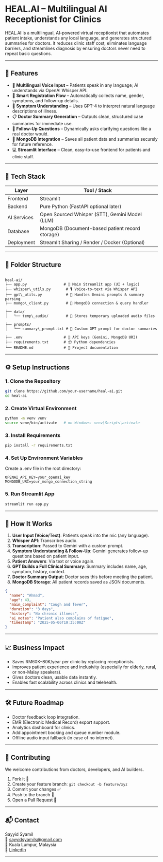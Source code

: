 # HEAL.AI – Multilingual AI Receptionist for Clinics

HEAL.AI is a multilingual, AI-powered virtual receptionist that automates patient intake, understands any local language, and generates structured summaries for doctors. It reduces clinic staff cost, eliminates language barriers, and streamlines diagnosis by ensuring doctors never need to repeat basic questions.

---

## 🚀 Features

- 🎤 **Multilingual Voice Input** – Patients speak in any language; AI understands via OpenAI Whisper API.
- 📝 **Smart Registration Flow** – Automatically collects name, gender, symptoms, and follow-up details.
- 🧠 **Symptom Understanding** – Uses GPT-4 to interpret natural language descriptions of illness.
- 📋 **Doctor Summary Generation** – Outputs clean, structured case summaries for immediate use.
- 🔁 **Follow-Up Questions** – Dynamically asks clarifying questions like a real doctor would.
- 💾 **MongoDB Integration** – Saves all patient data and summaries securely for future reference.
- 💻 **Streamlit Interface** – Clean, easy-to-use frontend for patients and clinic staff.

---

## 🧱 Tech Stack

| Layer        | Tool / Stack                |
|--------------|-----------------------------|
| Frontend     | Streamlit                   |
| Backend      | Pure Python (FastAPI optional later) |
| AI Services  | Open Sourced Whisper (STT), Gemini Model (LLM) |
| Database     | MongoDB (Document-based patient record storage) |
| Deployment   | Streamlit Sharing / Render / Docker (Optional) |

---



## 📂 Folder Structure

```

heal-ai/
├── app.py                 # 🎯 Main Streamlit app (UI + logic)
├── whisper\_utils.py       # 🎙️ Voice-to-text via Whisper API
├── gpt\_utils.py           # 🧠 Handles Gemini prompts & summary parsing
├── mongo\_client.py        # 💾 MongoDB connection & query handler

├── data/
│   └── temp\_audio/        # 📁 Stores temporary uploaded audio files

├── prompts/
│   └── summary\_prompt.txt # 📝 Custom GPT prompt for doctor summaries

├── .env                   # 🔐 API keys (Gemini, MongoDB URI)
├── requirements.txt       # 📦 Python dependencies
└── README.md              # 📘 Project documentation
```

---

## ⚙️ Setup Instructions

### 1. Clone the Repository
```bash
git clone https://github.com/your-username/heal-ai.git
cd heal-ai
```

### 2. Create Virtual Environment
```bash
python -m venv venv
source venv/bin/activate   # on Windows: venv\Scripts\activate
```

### 3. Install Requirements
```bash
pip install -r requirements.txt
```

### 4. Set Up Environment Variables
Create a .env file in the root directory:

```
OPENAI_API_KEY=your_openai_key
MONGODB_URI=your_mongo_connection_string
```

### 5. Run Streamlit App
```bash
streamlit run app.py
```

---

## 🧠 How It Works

1. **User Input (Voice/Text)**: Patients speak into the mic (any language).
2. **Whisper API**: Transcribes audio.
3. **Transcription**: Passed to Gemini with a custom prompt.
4. **Symptom Understanding & Follow-Up**: Gemini generates follow-up questions based on patient input.
5. **Patient Answers**: Via text or voice again.
6. **GPT Builds a Full Clinical Summary**: Summary includes name, age, symptom, history, context.
7. **Doctor Summary Output**: Doctor sees this before meeting the patient.
8. **MongoDB Storage**: All patient records saved as JSON documents.

```json
{
  "name": "Ahmad",
  "age": 43,
  "main_complaint": "Cough and fever",
  "duration": "3 days",
  "history": "No chronic illness",
  "ai_notes": "Patient also complains of fatigue",
  "timestamp": "2025-05-06T10:35:00Z"
}
```

---

## 📈 Business Impact

- Saves RM60K–80K/year per clinic by replacing receptionists.
- Improves patient experience and inclusivity (especially for elderly, rural, or non-Malay speakers).
- Gives doctors clean, usable data instantly.
- Enables fast scalability across clinics and telehealth.

---

## 🛠️ Future Roadmap

- Doctor feedback loop integration.
- EMR (Electronic Medical Record) export support.
- Analytics dashboard for clinics.
- Add appointment booking and queue number module.
- Offline audio input fallback (in case of no internet).

---

## 🤝 Contributing

We welcome contributions from doctors, developers, and AI builders.

1. Fork it 🍴
2. Create your feature branch: `git checkout -b feature/xyz`
3. Commit your changes ✅
4. Push to the branch 🚀
5. Open a Pull Request 🙏

---

## 📬 Contact

Sayyid Syamil  
📧 sayyidsyamils@gmail.com  
📍 Kuala Lumpur, Malaysia  
🔗 [LinkedIn](https://www.linkedin.com/in/sayyidsyamil)

---


